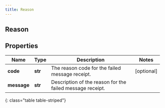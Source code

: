 ```yaml
---
title: Reason
---
```

## Reason

## Properties

|Name | Type | Description | Notes|
|------------ | ------------- | ------------- | -------------|
| **code** | **str** | The reason code for the failed message receipt. | [optional] |
| **message** | **str** | Description of the reason for the failed message receipt. | |
{: class="table table-striped"}


